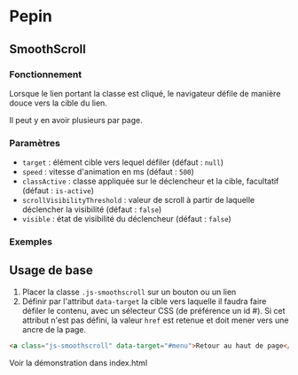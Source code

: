 # Pepin

## SmoothScroll

### Fonctionnement

Lorsque le lien portant la classe est cliqué, le navigateur défile de manière douce vers la cible du lien.

Il peut y en avoir plusieurs par page.

### Paramètres

* `target` : élément cible vers lequel défiler (défaut : `null`)
* `speed` : vitesse d'animation en ms (défaut : `500`)
* `classActive` : classe appliquée sur le déclencheur et la cible, facultatif (défaut : `is-active`)
* `scrollVisibilityThreshold` : valeur de scroll à partir de laquelle déclencher la visibilité (défaut : `false`)
* `visible` : état de visibilité du déclencheur (défaut : `false`)

### Exemples

## Usage de base

1. Placer la classe `.js-smoothscroll` sur un bouton ou un lien
2. Définir par l'attribut `data-target` la cible vers laquelle il faudra faire défiler le contenu, avec un sélecteur CSS (de préférence un id #). Si cet attribut n'est pas défini, la valeur `href` est retenue et doit mener vers une ancre de la page.

```html
<a class="js-smoothscroll" data-target="#menu">Retour au haut de page</a>
```

Voir la démonstration dans index.html
